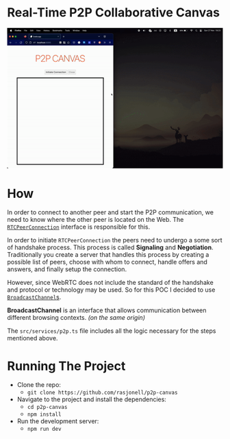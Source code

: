 # Real-Time P2P Collaborative Canvas

![P2P Canvas](./p2p-canvas.gif)

# How

In order to connect to another peer and start the P2P communication, we need to know where the other peer is located on the Web.
The [`RTCPeerConnection`](https://developer.mozilla.org/en-US/docs/Web/API/RTCPeerConnection) interface is responsible for this.

In order to initiate `RTCPeerConnection` the peers need to undergo a some sort of handshake process. This process is called **Signaling** and **Negotiation**. Traditionally you create a server that handles this process by creating a possible list of peers, choose with whom to connect, handle offers and answers, and finally setup the connection.

However, since WebRTC does not include the standard of the handshake and protocol or technology may be used. So for this POC I decided to use [`BroadcastChannel`s](https://developer.mozilla.org/en-US/docs/Web/API/BroadcastChannel).

**BroadcastChannel** is an interface that allows communication between different browsing contexts. _(on the same origin)_

The `src/services/p2p.ts` file includes all the logic necessary for the steps mentioned above.

# Running The Project

- Clone the repo:
  - `git clone https://github.com/rasjonell/p2p-canvas`
- Navigate to the project and install the dependencies:
  - `cd p2p-canvas`
  - `npm install`
- Run the development server:
  - `npm run dev`